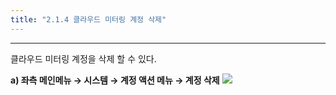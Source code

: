 ```yaml
---
title: "2.1.4 클라우드 미터링 계정 삭제"
---
```


---

클라우드 미터링 계정을 삭제 할 수 있다.

**a) 좌측 메인메뉴 → 시스템 → 계정 액션 메뉴 → 계정 삭제**
![](/images/assets/KR/3.1.1/2.1.4_1.png)